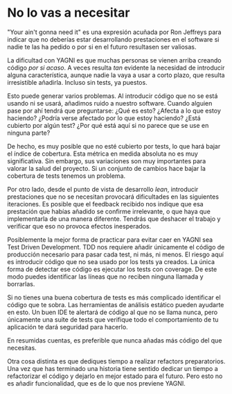 # No lo vas a necesitar

"Your ain't gonna need it" es una expresión acuñada por Ron Jeffreys para indicar que no deberías estar desarrollando prestaciones en el software si nadie te las ha pedido o por si en el futuro resultasen ser valiosas.

La dificultad con YAGNI es que muchas personas se vienen arriba creando código _por si acaso_. A veces resulta _tan_ evidente la necesidad de introducir alguna característica, aunque nadie la vaya a usar a corto plazo, que resulta irresistible añadirla. Incluso sin tests, ya puestos.

Esto puede generar varios problemas. Al introducir código que no se está usando ni se usará, añadimos ruido a nuestro software. Cuando alguien pase por ahí tendrá que preguntarse: ¿Qué es esto? ¿Afecta a lo que estoy haciendo? ¿Podría verse afectado por lo que estoy haciendo? ¿Está cubierto por algún test? ¿Por qué está aquí si no parece que se use en ninguna parte?

De hecho, es muy posible que no esté cubierto por tests, lo que hará bajar el índice de cobertura. Esta métrica en medida absoluta no es muy significativa. Sin embargo, sus variaciones son muy importantes para valorar la salud del proyecto. Si un conjunto de cambios hace bajar la cobertura de tests tenemos un problema.

Por otro lado, desde el punto de vista de desarrollo _lean_, introducir prestaciones que no se necesitan provocará dificultades en las siguientes iteraciones. Es posible que el feedback recibido nos indique que esa prestación que habías añadido se confirme irrelevante, o que haya que implementarla de una manera diferente. Tendrás que deshacer el trabajo y verificar que eso no provoca efectos inesperados.

Posiblemente la mejor forma de practicar para evitar caer en YAGNI sea Test Driven Development. TDD nos requiere añadir únicamente el código de producción necesario para pasar cada test, ni más, ni menos. El riesgo aquí es introducir código que no sea usado por los tests ya creados. La única forma de detectar ese código es ejecutar los tests con coverage. De este modo puedes identificar las líneas que no reciben ninguna llamada y borrarlas.

Si no tienes una buena cobertura de tests es más complicado identificar el código que te sobra. Las herramientas de análisis estático pueden ayudarte en esto. Un buen IDE te alertará de código al que no se llama nunca, pero únicamente una suite de tests que verifique todo el comportamiento de tu aplicación te dará seguridad para hacerlo.

En resumidas cuentas, es preferible que nunca añadas más código del que necesitas.

Otra cosa distinta es que dediques tiempo a realizar refactors preparatorios. Una vez que has terminado una historia tiene sentido dedicar un tiempo a refactorizar el código y dejarlo en mejor estado para el futuro. Pero esto no es añadir funcionalidad, que es de lo que nos previene YAGNI.
